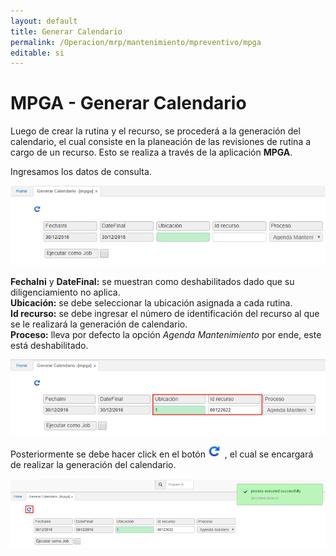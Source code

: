 ```yaml
---
layout: default
title: Generar Calendario
permalink: /Operacion/mrp/mantenimiento/mpreventivo/mpga
editable: si
---
```


# MPGA - Generar Calendario

Luego de crear la rutina y el recurso, se procederá a la generación del calendario, el cual consiste en la planeación de las revisiones de rutina a cargo de un recurso. Esto se realiza a través de la aplicación **MPGA**.  

Ingresamos los datos de consulta.  

![](mpga.png)

**FechaIni** y **DateFinal:** se muestran como deshabilitados dado que su diligenciamiento no aplica.  
**Ubicación:** se debe seleccionar la ubicación asignada a cada rutina.  
**Id recurso:** se debe ingresar el número de identificación del recurso al que se le realizará la generación de calendario.  
**Proceso:** lleva por defecto la opción _Agenda Mantenimiento_ por ende, este está deshabilitado.

![](mpga1.png)

Posteriormente se debe hacer click en el botón ![](generar.png) , el cual se encargará de realizar la generación del calendario.  

![](mpga2.png)